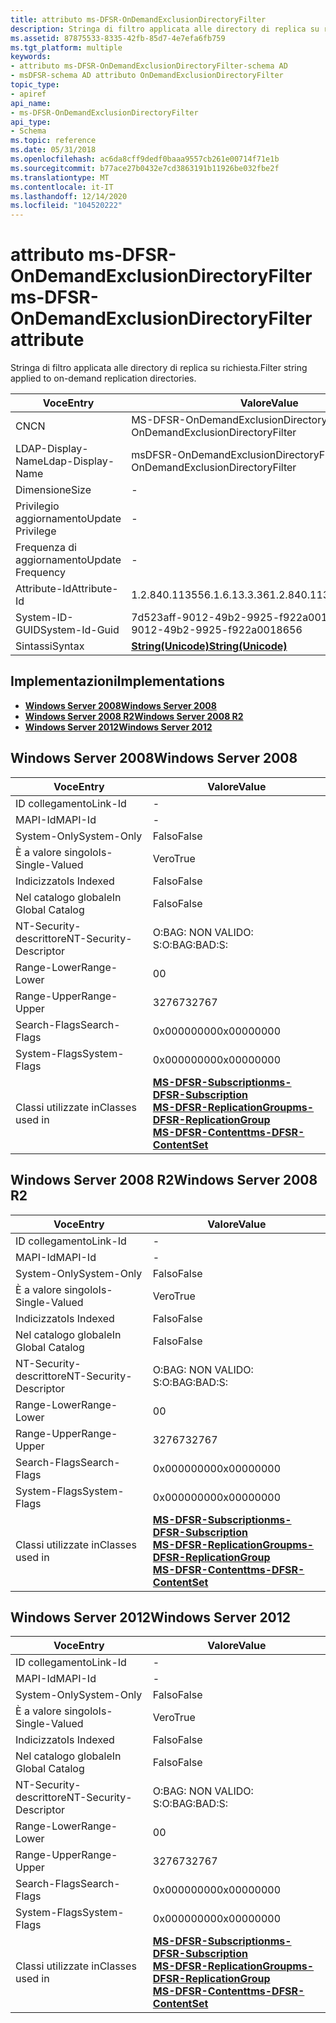 ```yaml
---
title: attributo ms-DFSR-OnDemandExclusionDirectoryFilter
description: Stringa di filtro applicata alle directory di replica su richiesta.
ms.assetid: 87875533-8335-42fb-85d7-4e7efa6fb759
ms.tgt_platform: multiple
keywords:
- attributo ms-DFSR-OnDemandExclusionDirectoryFilter-schema AD
- msDFSR-schema AD attributo OnDemandExclusionDirectoryFilter
topic_type:
- apiref
api_name:
- ms-DFSR-OnDemandExclusionDirectoryFilter
api_type:
- Schema
ms.topic: reference
ms.date: 05/31/2018
ms.openlocfilehash: ac6da8cff9dedf0baaa9557cb261e00714f71e1b
ms.sourcegitcommit: b77ace27b0432e7cd3863191b11926be032fbe2f
ms.translationtype: MT
ms.contentlocale: it-IT
ms.lasthandoff: 12/14/2020
ms.locfileid: "104520222"
---
```

# <a name="ms-dfsr-ondemandexclusiondirectoryfilter-attribute"></a><span data-ttu-id="a4f29-105">attributo ms-DFSR-OnDemandExclusionDirectoryFilter</span><span class="sxs-lookup"><span data-stu-id="a4f29-105">ms-DFSR-OnDemandExclusionDirectoryFilter attribute</span></span>

<span data-ttu-id="a4f29-106">Stringa di filtro applicata alle directory di replica su richiesta.</span><span class="sxs-lookup"><span data-stu-id="a4f29-106">Filter string applied to on-demand replication directories.</span></span>



| <span data-ttu-id="a4f29-107">Voce</span><span class="sxs-lookup"><span data-stu-id="a4f29-107">Entry</span></span> | <span data-ttu-id="a4f29-108">Valore</span><span class="sxs-lookup"><span data-stu-id="a4f29-108">Value</span></span> |
|-------------------|---------------------------------------------|
| <span data-ttu-id="a4f29-109">CN</span><span class="sxs-lookup"><span data-stu-id="a4f29-109">CN</span></span>                | <span data-ttu-id="a4f29-110">MS-DFSR-OnDemandExclusionDirectoryFilter</span><span class="sxs-lookup"><span data-stu-id="a4f29-110">ms-DFSR-OnDemandExclusionDirectoryFilter</span></span>    |
| <span data-ttu-id="a4f29-111">LDAP-Display-Name</span><span class="sxs-lookup"><span data-stu-id="a4f29-111">Ldap-Display-Name</span></span> | <span data-ttu-id="a4f29-112">msDFSR-OnDemandExclusionDirectoryFilter</span><span class="sxs-lookup"><span data-stu-id="a4f29-112">msDFSR-OnDemandExclusionDirectoryFilter</span></span>     |
| <span data-ttu-id="a4f29-113">Dimensione</span><span class="sxs-lookup"><span data-stu-id="a4f29-113">Size</span></span>              | \-                                          |
| <span data-ttu-id="a4f29-114">Privilegio aggiornamento</span><span class="sxs-lookup"><span data-stu-id="a4f29-114">Update Privilege</span></span>  | \-                                          |
| <span data-ttu-id="a4f29-115">Frequenza di aggiornamento</span><span class="sxs-lookup"><span data-stu-id="a4f29-115">Update Frequency</span></span>  | \-                                          |
| <span data-ttu-id="a4f29-116">Attribute-Id</span><span class="sxs-lookup"><span data-stu-id="a4f29-116">Attribute-Id</span></span>      | <span data-ttu-id="a4f29-117">1.2.840.113556.1.6.13.3.36</span><span class="sxs-lookup"><span data-stu-id="a4f29-117">1.2.840.113556.1.6.13.3.36</span></span>                  |
| <span data-ttu-id="a4f29-118">System-ID-GUID</span><span class="sxs-lookup"><span data-stu-id="a4f29-118">System-Id-Guid</span></span>    | <span data-ttu-id="a4f29-119">7d523aff-9012-49b2-9925-f922a0018656</span><span class="sxs-lookup"><span data-stu-id="a4f29-119">7d523aff-9012-49b2-9925-f922a0018656</span></span>        |
| <span data-ttu-id="a4f29-120">Sintassi</span><span class="sxs-lookup"><span data-stu-id="a4f29-120">Syntax</span></span>            | [<span data-ttu-id="a4f29-121">**String(Unicode)**</span><span class="sxs-lookup"><span data-stu-id="a4f29-121">**String(Unicode)**</span></span>](s-string-unicode.md) |



## <a name="implementations"></a><span data-ttu-id="a4f29-122">Implementazioni</span><span class="sxs-lookup"><span data-stu-id="a4f29-122">Implementations</span></span>

-   [<span data-ttu-id="a4f29-123">**Windows Server 2008**</span><span class="sxs-lookup"><span data-stu-id="a4f29-123">**Windows Server 2008**</span></span>](#windows-server-2008)
-   [<span data-ttu-id="a4f29-124">**Windows Server 2008 R2**</span><span class="sxs-lookup"><span data-stu-id="a4f29-124">**Windows Server 2008 R2**</span></span>](#windows-server-2008-r2)
-   [<span data-ttu-id="a4f29-125">**Windows Server 2012**</span><span class="sxs-lookup"><span data-stu-id="a4f29-125">**Windows Server 2012**</span></span>](#windows-server-2012)

## <a name="windows-server-2008"></a><span data-ttu-id="a4f29-126">Windows Server 2008</span><span class="sxs-lookup"><span data-stu-id="a4f29-126">Windows Server 2008</span></span>



| <span data-ttu-id="a4f29-127">Voce</span><span class="sxs-lookup"><span data-stu-id="a4f29-127">Entry</span></span> | <span data-ttu-id="a4f29-128">Valore</span><span class="sxs-lookup"><span data-stu-id="a4f29-128">Value</span></span> |
|------------------------|--------------------------------------------------------------------------------------------------------------------------------------------------------------------------------------------------------|
| <span data-ttu-id="a4f29-129">ID collegamento</span><span class="sxs-lookup"><span data-stu-id="a4f29-129">Link-Id</span></span>                | \-                                                                                                                                                                                                     |
| <span data-ttu-id="a4f29-130">MAPI-Id</span><span class="sxs-lookup"><span data-stu-id="a4f29-130">MAPI-Id</span></span>                | \-                                                                                                                                                                                                     |
| <span data-ttu-id="a4f29-131">System-Only</span><span class="sxs-lookup"><span data-stu-id="a4f29-131">System-Only</span></span>            | <span data-ttu-id="a4f29-132">Falso</span><span class="sxs-lookup"><span data-stu-id="a4f29-132">False</span></span>                                                                                                                                                                                                  |
| <span data-ttu-id="a4f29-133">È a valore singolo</span><span class="sxs-lookup"><span data-stu-id="a4f29-133">Is-Single-Valued</span></span>       | <span data-ttu-id="a4f29-134">Vero</span><span class="sxs-lookup"><span data-stu-id="a4f29-134">True</span></span>                                                                                                                                                                                                   |
| <span data-ttu-id="a4f29-135">Indicizzato</span><span class="sxs-lookup"><span data-stu-id="a4f29-135">Is Indexed</span></span>             | <span data-ttu-id="a4f29-136">Falso</span><span class="sxs-lookup"><span data-stu-id="a4f29-136">False</span></span>                                                                                                                                                                                                  |
| <span data-ttu-id="a4f29-137">Nel catalogo globale</span><span class="sxs-lookup"><span data-stu-id="a4f29-137">In Global Catalog</span></span>      | <span data-ttu-id="a4f29-138">Falso</span><span class="sxs-lookup"><span data-stu-id="a4f29-138">False</span></span>                                                                                                                                                                                                  |
| <span data-ttu-id="a4f29-139">NT-Security-descrittore</span><span class="sxs-lookup"><span data-stu-id="a4f29-139">NT-Security-Descriptor</span></span> | <span data-ttu-id="a4f29-140">O:BAG: NON VALIDO: S:</span><span class="sxs-lookup"><span data-stu-id="a4f29-140">O:BAG:BAD:S:</span></span>                                                                                                                                                                                           |
| <span data-ttu-id="a4f29-141">Range-Lower</span><span class="sxs-lookup"><span data-stu-id="a4f29-141">Range-Lower</span></span>            | <span data-ttu-id="a4f29-142">0</span><span class="sxs-lookup"><span data-stu-id="a4f29-142">0</span></span>                                                                                                                                                                                                      |
| <span data-ttu-id="a4f29-143">Range-Upper</span><span class="sxs-lookup"><span data-stu-id="a4f29-143">Range-Upper</span></span>            | <span data-ttu-id="a4f29-144">32767</span><span class="sxs-lookup"><span data-stu-id="a4f29-144">32767</span></span>                                                                                                                                                                                                  |
| <span data-ttu-id="a4f29-145">Search-Flags</span><span class="sxs-lookup"><span data-stu-id="a4f29-145">Search-Flags</span></span>           | <span data-ttu-id="a4f29-146">0x00000000</span><span class="sxs-lookup"><span data-stu-id="a4f29-146">0x00000000</span></span>                                                                                                                                                                                             |
| <span data-ttu-id="a4f29-147">System-Flags</span><span class="sxs-lookup"><span data-stu-id="a4f29-147">System-Flags</span></span>           | <span data-ttu-id="a4f29-148">0x00000000</span><span class="sxs-lookup"><span data-stu-id="a4f29-148">0x00000000</span></span>                                                                                                                                                                                             |
| <span data-ttu-id="a4f29-149">Classi utilizzate in</span><span class="sxs-lookup"><span data-stu-id="a4f29-149">Classes used in</span></span>        | [<span data-ttu-id="a4f29-150">**MS-DFSR-Subscription**</span><span class="sxs-lookup"><span data-stu-id="a4f29-150">**ms-DFSR-Subscription**</span></span>](c-msdfsr-subscription.md)<br/> [<span data-ttu-id="a4f29-151">**MS-DFSR-ReplicationGroup**</span><span class="sxs-lookup"><span data-stu-id="a4f29-151">**ms-DFSR-ReplicationGroup**</span></span>](c-msdfsr-replicationgroup.md)<br/> [<span data-ttu-id="a4f29-152">**MS-DFSR-Contentt**</span><span class="sxs-lookup"><span data-stu-id="a4f29-152">**ms-DFSR-ContentSet**</span></span>](c-msdfsr-contentset.md)<br/> |



## <a name="windows-server-2008-r2"></a><span data-ttu-id="a4f29-153">Windows Server 2008 R2</span><span class="sxs-lookup"><span data-stu-id="a4f29-153">Windows Server 2008 R2</span></span>



| <span data-ttu-id="a4f29-154">Voce</span><span class="sxs-lookup"><span data-stu-id="a4f29-154">Entry</span></span> | <span data-ttu-id="a4f29-155">Valore</span><span class="sxs-lookup"><span data-stu-id="a4f29-155">Value</span></span> |
|------------------------|--------------------------------------------------------------------------------------------------------------------------------------------------------------------------------------------------------|
| <span data-ttu-id="a4f29-156">ID collegamento</span><span class="sxs-lookup"><span data-stu-id="a4f29-156">Link-Id</span></span>                | \-                                                                                                                                                                                                     |
| <span data-ttu-id="a4f29-157">MAPI-Id</span><span class="sxs-lookup"><span data-stu-id="a4f29-157">MAPI-Id</span></span>                | \-                                                                                                                                                                                                     |
| <span data-ttu-id="a4f29-158">System-Only</span><span class="sxs-lookup"><span data-stu-id="a4f29-158">System-Only</span></span>            | <span data-ttu-id="a4f29-159">Falso</span><span class="sxs-lookup"><span data-stu-id="a4f29-159">False</span></span>                                                                                                                                                                                                  |
| <span data-ttu-id="a4f29-160">È a valore singolo</span><span class="sxs-lookup"><span data-stu-id="a4f29-160">Is-Single-Valued</span></span>       | <span data-ttu-id="a4f29-161">Vero</span><span class="sxs-lookup"><span data-stu-id="a4f29-161">True</span></span>                                                                                                                                                                                                   |
| <span data-ttu-id="a4f29-162">Indicizzato</span><span class="sxs-lookup"><span data-stu-id="a4f29-162">Is Indexed</span></span>             | <span data-ttu-id="a4f29-163">Falso</span><span class="sxs-lookup"><span data-stu-id="a4f29-163">False</span></span>                                                                                                                                                                                                  |
| <span data-ttu-id="a4f29-164">Nel catalogo globale</span><span class="sxs-lookup"><span data-stu-id="a4f29-164">In Global Catalog</span></span>      | <span data-ttu-id="a4f29-165">Falso</span><span class="sxs-lookup"><span data-stu-id="a4f29-165">False</span></span>                                                                                                                                                                                                  |
| <span data-ttu-id="a4f29-166">NT-Security-descrittore</span><span class="sxs-lookup"><span data-stu-id="a4f29-166">NT-Security-Descriptor</span></span> | <span data-ttu-id="a4f29-167">O:BAG: NON VALIDO: S:</span><span class="sxs-lookup"><span data-stu-id="a4f29-167">O:BAG:BAD:S:</span></span>                                                                                                                                                                                           |
| <span data-ttu-id="a4f29-168">Range-Lower</span><span class="sxs-lookup"><span data-stu-id="a4f29-168">Range-Lower</span></span>            | <span data-ttu-id="a4f29-169">0</span><span class="sxs-lookup"><span data-stu-id="a4f29-169">0</span></span>                                                                                                                                                                                                      |
| <span data-ttu-id="a4f29-170">Range-Upper</span><span class="sxs-lookup"><span data-stu-id="a4f29-170">Range-Upper</span></span>            | <span data-ttu-id="a4f29-171">32767</span><span class="sxs-lookup"><span data-stu-id="a4f29-171">32767</span></span>                                                                                                                                                                                                  |
| <span data-ttu-id="a4f29-172">Search-Flags</span><span class="sxs-lookup"><span data-stu-id="a4f29-172">Search-Flags</span></span>           | <span data-ttu-id="a4f29-173">0x00000000</span><span class="sxs-lookup"><span data-stu-id="a4f29-173">0x00000000</span></span>                                                                                                                                                                                             |
| <span data-ttu-id="a4f29-174">System-Flags</span><span class="sxs-lookup"><span data-stu-id="a4f29-174">System-Flags</span></span>           | <span data-ttu-id="a4f29-175">0x00000000</span><span class="sxs-lookup"><span data-stu-id="a4f29-175">0x00000000</span></span>                                                                                                                                                                                             |
| <span data-ttu-id="a4f29-176">Classi utilizzate in</span><span class="sxs-lookup"><span data-stu-id="a4f29-176">Classes used in</span></span>        | [<span data-ttu-id="a4f29-177">**MS-DFSR-Subscription**</span><span class="sxs-lookup"><span data-stu-id="a4f29-177">**ms-DFSR-Subscription**</span></span>](c-msdfsr-subscription.md)<br/> [<span data-ttu-id="a4f29-178">**MS-DFSR-ReplicationGroup**</span><span class="sxs-lookup"><span data-stu-id="a4f29-178">**ms-DFSR-ReplicationGroup**</span></span>](c-msdfsr-replicationgroup.md)<br/> [<span data-ttu-id="a4f29-179">**MS-DFSR-Contentt**</span><span class="sxs-lookup"><span data-stu-id="a4f29-179">**ms-DFSR-ContentSet**</span></span>](c-msdfsr-contentset.md)<br/> |



## <a name="windows-server-2012"></a><span data-ttu-id="a4f29-180">Windows Server 2012</span><span class="sxs-lookup"><span data-stu-id="a4f29-180">Windows Server 2012</span></span>



| <span data-ttu-id="a4f29-181">Voce</span><span class="sxs-lookup"><span data-stu-id="a4f29-181">Entry</span></span> | <span data-ttu-id="a4f29-182">Valore</span><span class="sxs-lookup"><span data-stu-id="a4f29-182">Value</span></span> |
|------------------------|--------------------------------------------------------------------------------------------------------------------------------------------------------------------------------------------------------|
| <span data-ttu-id="a4f29-183">ID collegamento</span><span class="sxs-lookup"><span data-stu-id="a4f29-183">Link-Id</span></span>                | \-                                                                                                                                                                                                     |
| <span data-ttu-id="a4f29-184">MAPI-Id</span><span class="sxs-lookup"><span data-stu-id="a4f29-184">MAPI-Id</span></span>                | \-                                                                                                                                                                                                     |
| <span data-ttu-id="a4f29-185">System-Only</span><span class="sxs-lookup"><span data-stu-id="a4f29-185">System-Only</span></span>            | <span data-ttu-id="a4f29-186">Falso</span><span class="sxs-lookup"><span data-stu-id="a4f29-186">False</span></span>                                                                                                                                                                                                  |
| <span data-ttu-id="a4f29-187">È a valore singolo</span><span class="sxs-lookup"><span data-stu-id="a4f29-187">Is-Single-Valued</span></span>       | <span data-ttu-id="a4f29-188">Vero</span><span class="sxs-lookup"><span data-stu-id="a4f29-188">True</span></span>                                                                                                                                                                                                   |
| <span data-ttu-id="a4f29-189">Indicizzato</span><span class="sxs-lookup"><span data-stu-id="a4f29-189">Is Indexed</span></span>             | <span data-ttu-id="a4f29-190">Falso</span><span class="sxs-lookup"><span data-stu-id="a4f29-190">False</span></span>                                                                                                                                                                                                  |
| <span data-ttu-id="a4f29-191">Nel catalogo globale</span><span class="sxs-lookup"><span data-stu-id="a4f29-191">In Global Catalog</span></span>      | <span data-ttu-id="a4f29-192">Falso</span><span class="sxs-lookup"><span data-stu-id="a4f29-192">False</span></span>                                                                                                                                                                                                  |
| <span data-ttu-id="a4f29-193">NT-Security-descrittore</span><span class="sxs-lookup"><span data-stu-id="a4f29-193">NT-Security-Descriptor</span></span> | <span data-ttu-id="a4f29-194">O:BAG: NON VALIDO: S:</span><span class="sxs-lookup"><span data-stu-id="a4f29-194">O:BAG:BAD:S:</span></span>                                                                                                                                                                                           |
| <span data-ttu-id="a4f29-195">Range-Lower</span><span class="sxs-lookup"><span data-stu-id="a4f29-195">Range-Lower</span></span>            | <span data-ttu-id="a4f29-196">0</span><span class="sxs-lookup"><span data-stu-id="a4f29-196">0</span></span>                                                                                                                                                                                                      |
| <span data-ttu-id="a4f29-197">Range-Upper</span><span class="sxs-lookup"><span data-stu-id="a4f29-197">Range-Upper</span></span>            | <span data-ttu-id="a4f29-198">32767</span><span class="sxs-lookup"><span data-stu-id="a4f29-198">32767</span></span>                                                                                                                                                                                                  |
| <span data-ttu-id="a4f29-199">Search-Flags</span><span class="sxs-lookup"><span data-stu-id="a4f29-199">Search-Flags</span></span>           | <span data-ttu-id="a4f29-200">0x00000000</span><span class="sxs-lookup"><span data-stu-id="a4f29-200">0x00000000</span></span>                                                                                                                                                                                             |
| <span data-ttu-id="a4f29-201">System-Flags</span><span class="sxs-lookup"><span data-stu-id="a4f29-201">System-Flags</span></span>           | <span data-ttu-id="a4f29-202">0x00000000</span><span class="sxs-lookup"><span data-stu-id="a4f29-202">0x00000000</span></span>                                                                                                                                                                                             |
| <span data-ttu-id="a4f29-203">Classi utilizzate in</span><span class="sxs-lookup"><span data-stu-id="a4f29-203">Classes used in</span></span>        | [<span data-ttu-id="a4f29-204">**MS-DFSR-Subscription**</span><span class="sxs-lookup"><span data-stu-id="a4f29-204">**ms-DFSR-Subscription**</span></span>](c-msdfsr-subscription.md)<br/> [<span data-ttu-id="a4f29-205">**MS-DFSR-ReplicationGroup**</span><span class="sxs-lookup"><span data-stu-id="a4f29-205">**ms-DFSR-ReplicationGroup**</span></span>](c-msdfsr-replicationgroup.md)<br/> [<span data-ttu-id="a4f29-206">**MS-DFSR-Contentt**</span><span class="sxs-lookup"><span data-stu-id="a4f29-206">**ms-DFSR-ContentSet**</span></span>](c-msdfsr-contentset.md)<br/> |



 

 





